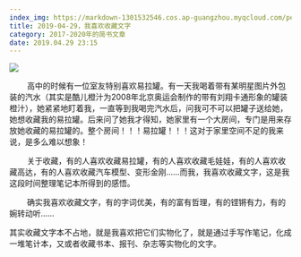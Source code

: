 ```yaml
---
index_img: https://markdown-1301532546.cos.ap-guangzhou.myqcloud.com/peipei_blog/20210921144838.jpeg
title: 2019-04-29，我喜欢收藏文字
category: 2017-2020年的简书文章
date: 2019.04.29 23:15
---
```


![](https://markdown-1301532546.cos.ap-guangzhou.myqcloud.com/peipei_blog/20210921144838.jpeg)  



        高中的时候有一位室友特别喜欢易拉罐。有一天我喝着带有某明星图片外包装的汽水（其实是酷儿橙汁为2008年北京奥运会制作的带有刘翔卡通形象的罐装橙汁），她紧紧地盯着我，一直等到我喝完汽水后，问我可不可以把罐子送给她，她想收藏我的易拉罐。后来问了她我才得知，她家里有一个大房间，专门是用来存放她收藏的易拉罐的。整个房间！！！易拉罐！！！这对于家里空间不足的我来说，是多么难以想象！ 

        关于收藏，有的人喜欢收藏易拉罐，有的人喜欢收藏毛娃娃，有的人喜欢收藏高达，有的人喜欢收藏汽车模型、变形金刚……而我，我喜欢收藏文字，这是我这段时间整理笔记本所得到的感悟。  

        确实我喜欢收藏文字，有的字词优美，有的富有哲理，有的铿锵有力，有的婉转动听……

​        其实收藏文字本不占地，就是我喜欢把它们实物化了，就是通过手写作笔记，化成一堆笔计本，又或者收藏书本、报刊、杂志等实物化的文字。